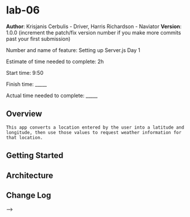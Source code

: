 # lab-06


**Author**: Krisjanis Cerbulis - Driver, Harris Richardson - Naviator
**Version**: 1.0.0 (increment the patch/fix version number if you make more commits past your first submission)



Number and name of feature: Setting up Server.js Day 1

Estimate of time needed to complete: 2h

Start time: 9:50

Finish time: _____

Actual time needed to complete: _____




## Overview
    This app converts a location entered by the user into a latitude and longitude, then use those values to request weather information for that location.

## Getting Started
<!-- What are the steps that a user must take in order to build this app on their own machine and get it running? -->

## Architecture
<!-- Provide a detailed description of the application design. What technologies (languages, libraries, etc) you're using, and any other relevant design information. -->

## Change Log
<!-- Use this area to document the iterative changes made to your application as each feature is successfully implemented. Use time stamps. Here's an examples:

01-01-2001 4:59pm - Application now has a fully-functional express server, with a GET route for the location resource.

## Credits and Collaborations
<!-- Give credit (and a link) to other people or resources that helped you build this application. -->
-->